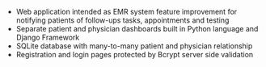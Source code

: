 - Web application intended as EMR system feature improvement for notifying patients of follow-ups tasks, appointments and testing
- Separate patient and physician dashboards built in Python language and Django Framework
- SQLite database with many-to-many patient and physician relationship
- Registration and login pages protected by Bcrypt server side validation

